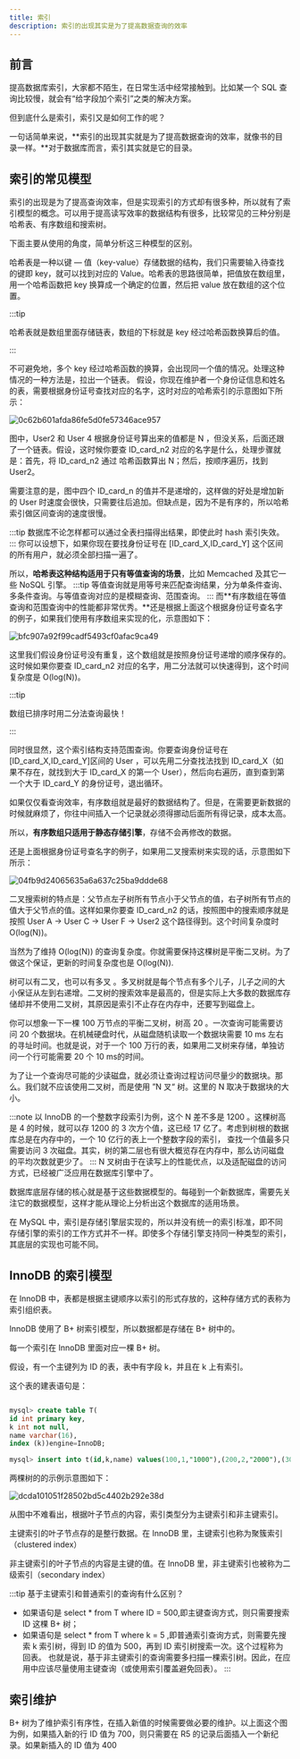 ```yaml
---
title: 索引
description: 索引的出现其实是为了提高数据查询的效率
---
```


## 前言

提高数据库索引，大家都不陌生，在日常生活中经常接触到。比如某一个 SQL 查询比较慢，就会有“给字段加个索引”之类的解决方案。

但到底什么是索引，索引又是如何工作的呢？

一句话简单来说，**索引的出现其实就是为了提高数据查询的效率，就像书的目录一样。**对于数据库而言，索引其实就是它的目录。

## 索引的常见模型

索引的出现是为了提高查询效率，但是实现索引的方式却有很多种，所以就有了索引模型的概念。可以用于提高读写效率的数据结构有很多，比较常见的三种分别是哈希表、有序数组和搜索树。

下面主要从使用的角度，简单分析这三种模型的区别。

哈希表是一种以键 — 值（key-value）存储数据的结构，我们只需要输入待查找的键即 key，就可以找到对应的
Value。哈希表的思路很简单，把值放在数组里，用一个哈希函数把 key 换算成一个确定的位置，然后把 value 放在数组的这个位置。

:::tip

哈希表就是数组里面存储链表，数组的下标就是 key 经过哈希函数换算后的值。

:::

不可避免地，多个 key 经过哈希函数的换算，会出现同一个值的情况。处理这种情况的一种方法是，拉出一个链表。
假设，你现在维护者一个身份证信息和姓名的表，需要根据身份证号查找对应的名字，这时对应的哈希索引的示意图如下所示：

![0c62b601afda86fe5d0fe57346ace957](https://img.wkq.pub/hexo/0c62b601afda86fe5d0fe57346ace957.webp)

图中，User2 和 User 4 根据身份证号算出来的值都是 N ，但没关系，后面还跟了一个链表。假设，这时候你要查 ID_card_n2
对应的名字是什么，处理步骤就是：首先，将 ID_card_n2 通过 哈希函数算出 N；然后，按顺序遍历，找到 User2。

需要注意的是，图中四个 ID_card_n 的值并不是递增的，这样做的好处是增加新的 User
时速度会很快，只需要往后追加。但缺点是，因为不是有序的，所以哈希索引做区间查询的速度很慢。

:::tip
数据库不论怎样都可以通过全表扫描得出结果，即使此时 hash 索引失效。
:::
你可以设想下，如果你现在要找身份证号在 [ID_card_X,ID_card_Y] 这个区间的所有用户，就必须全部扫描一遍了。

所以，**哈希表这种结构适用于只有等值查询的场景**，比如 Memcached 及其它一些 NoSQL 引擎。
:::tip
等值查询就是用等号来匹配查询结果，分为单条件查询、多条件查询。与等值查询对应的是模糊查询、范围查询。
:::
而**有序数组在等值查询和范围查询中的性能都非常优秀。**还是根据上面这个根据身份证号查名字的例子，如果我们使用有序数组来实现的化，示意图如下：

![bfc907a92f99cadf5493cf0afac9ca49](https://img.wkq.pub/hexo/bfc907a92f99cadf5493cf0afac9ca49.webp)

这里我们假设身份证号没有重复，这个数组就是按照身份证号递增的顺序保存的。这时候如果你要查 ID_card_n2
对应的名字，用二分法就可以快速得到，这个时间复杂度是 O(log(N))。

:::tip

数组已排序时用二分法查询最快！

:::

同时很显然，这个索引结构支持范围查询。你要查询身份证号在 [ID_card_X,ID_card_Y]区间的 User ，可以先用二分查找法找到
ID_card_X（如果不存在，就找到大于 ID_card_X 的第一个 User），然后向右遍历，直到查到第一个大于 ID_card_Y 的身份证号，退出循环。

如果仅仅看查询效率，有序数组就是最好的数据结构了。但是，在需要更新数据的时候就麻烦了，你往中间插入一个记录就必须得挪动后面所有得记录，成本太高。

所以，**有序数组只适用于静态存储引擎**，存储不会再修改的数据。

还是上面根据身份证号查名字的例子，如果用二叉搜索树来实现的话，示意图如下所示：

![04fb9d24065635a6a637c25ba9ddde68](https://img.wkq.pub/hexo/04fb9d24065635a6a637c25ba9ddde68.webp)

二叉搜索树的特点是：父节点左子树所有节点小于父节点的值，右子树所有节点的值大于父节点的值。这样如果你要查 ID_card_n2
的话，按照图中的搜索顺序就是按照 User A -> User C -> User F -> User2 这个路径得到。这个时间复杂度时 O(log(N))。

当然为了维持 O(log(N)) 的查询复杂度。你就需要保持这棵树是平衡二叉树。为了做这个保证，更新的时间复杂度也是 O(log(N)).

树可以有二叉，也可以有多叉 。多叉树就是每个节点有多个儿子，儿子之间的大小保证从左到右递增。二叉树的搜索效率是最高的，但是实际上大多数的数据库存储却并不使用二叉树，其原因是索引不止存在内存中，还要写到磁盘上。

你可以想象一下一棵 100 万节点的平衡二叉树，树高 20 。一次查询可能需要访问 20 个数据块。在机械硬盘时代，从磁盘随机读取一个数据块需要
10 ms 左右的寻址时间。也就是说，对于一个 100 万行的表，如果用二叉树来存储，单独访问一个行可能需要 20 个 10 ms的时间。

为了让一个查询尽可能的少读磁盘，就必须让查询过程访问尽量少的数据块。那么。我们就不应该使用二叉树，而是使用 ”N 叉“ 树。这里的
N 取决于数据块的大小。

:::note
以 InnoDB 的一个整数字段索引为例，这个 N 差不多是 1200 。这棵树高是 4 的时候，就可以存 1200 的 3 次方个值，这已经 17
亿了。考虑到树根的数据库总是在内存中的，一个 10 亿行的表上一个整数字段的索引，
查找一个值最多只需要访问 3 次磁盘。其实，树的第二层也有很大概览存在内存中，那么访问磁盘的平均次数就更少了。
:::
N 叉树由于在读写上的性能优点，以及适配磁盘的访问方式，已经被广泛应用在数据库引擎中了。

数据库底层存储的核心就是基于这些数据模型的。每碰到一个新数据库，需要先关注它的数据模型，这样才能从理论上分析出这个数据库的适用场景。

在 MySQL 中，索引是存储引擎层实现的，所以并没有统一的索引标准，即不同存储引擎的索引的工作方式并不一样。即使多个存储引擎支持同一种类型的索引，其底层的实现也可能不同。

## InnoDB 的索引模型

在 InnoDB 中，表都是根据主键顺序以索引的形式存放的，这种存储方式的表称为索引组织表。

InnoDB 使用了 B+ 树索引模型，所以数据都是存储在 B+ 树中的。

每一个索引在 InnoDB 里面对应一棵 B+ 树。

假设，有一个主键列为 ID 的表，表中有字段 k，并且在 k 上有索引。

这个表的建表语句是：

```sql

mysql> create table T(
id int primary key, 
k int not null, 
name varchar(16),
index (k))engine=InnoDB;

mysql> insert into t(id,k,name) values(100,1,"1000"),(200,2,"2000"),(300,3,"3000"),(400,4,"4000"),(500,5,"5000"),(600,6,"6000");
```

两棵树的的示例示意图如下：

![dcda101051f28502bd5c4402b292e38d](https://img.wkq.pub/hexo/dcda101051f28502bd5c4402b292e38d.webp)

从图中不难看出，根据叶子节点的内容，索引类型分为主键索引和非主键索引。

主键索引的叶子节点存的是整行数据。在 InnoDB 里，主键索引也称为聚簇索引（clustered index）

非主键索引的叶子节点的内容是主键的值。在 InnoDB 里，非主键索引也被称为二级索引（secondary index）

:::tip 基于主键索引和普通索引的查询有什么区别？

* 如果语句是 select * from T where ID = 500,即主键查询方式，则只需要搜索 ID 这棵 B+ 树；
* 如果语句是 select * from T where k = 5 ,即普通索引查询方式，则需要先搜索 k 索引树，得到 ID 的值为 500，再到 ID
  索引树搜索一次。这个过程称为回表。
也就是说，基于非主键索引的查询需要多扫描一棵索引树。因此，在应用中应该尽量使用主键查询（或使用索引覆盖避免回表）。 
:::

## 索引维护
B+ 树为了维护索引有序性，在插入新值的时候需要做必要的维护。以上面这个图为例，如果插入新的行 ID 值为 700，则只需要在 R5 的记录后面插入一个新纪录。如果新插入的 ID 值为 400